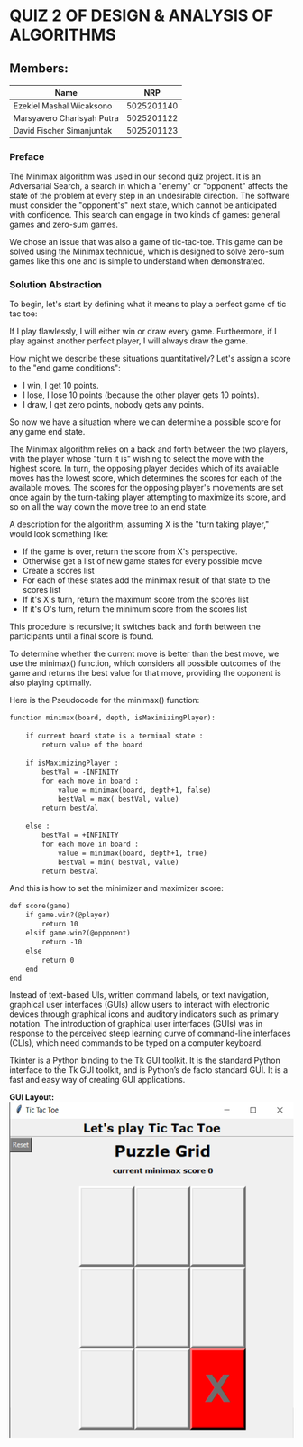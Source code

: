 # QUIZ 2 OF DESIGN & ANALYSIS OF ALGORITHMS

## Members:
| Name                          | NRP        |
|-------------------------------|------------|
| Ezekiel Mashal Wicaksono      | 5025201140 |
| Marsyavero Charisyah Putra    | 5025201122 |
| David Fischer Simanjuntak     | 5025201123 |

### Preface
The Minimax algorithm was used in our second quiz project. It is an Adversarial Search, a search in which a "enemy" or "opponent" affects the state of the problem at every step in an undesirable direction. The software must consider the "opponent's" next state, which cannot be anticipated with confidence. This search can engage in two kinds of games: general games and zero-sum games.

We chose an issue that was also a game of tic-tac-toe. This game can be solved using the Minimax technique, which is designed to solve zero-sum games like this one and is simple to understand when demonstrated.

### Solution Abstraction
To begin, let's start by defining what it means to play a perfect game of tic tac toe:

If I play flawlessly, I will either win or draw every game. Furthermore, if I play against another perfect player, I will always draw the game.

How might we describe these situations quantitatively? Let's assign a score to the "end game conditions":

- I win, I get 10 points.
- I lose, I lose 10 points (because the other player gets 10 points).
- I draw, I get zero points, nobody gets any points.

So now we have a situation where we can determine a possible score for any game end state.

The Minimax algorithm relies on a back and forth between the two players, with the player whose "turn it is" wishing to select the move with the highest score. In turn, the opposing player decides which of its available moves has the lowest score, which determines the scores for each of the available moves. The scores for the opposing player's movements are set once again by the turn-taking player attempting to maximize its score, and so on all the way down the move tree to an end state.

A description for the algorithm, assuming X is the "turn taking player," would look something like:

-	If the game is over, return the score from X's perspective.
-	Otherwise get a list of new game states for every possible move
-	Create a scores list
-	For each of these states add the minimax result of that state to the scores list
-	If it's X's turn, return the maximum score from the scores list
-	If it's O's turn, return the minimum score from the scores list

This procedure is recursive; it switches back and forth between the participants until a final score is found. 

To determine whether the current move is better than the best move, we use the minimax() function, which considers all possible outcomes of the game and returns the best value for that move, providing the opponent is also playing optimally.

Here is the Pseudocode for the minimax() function:

```
function minimax(board, depth, isMaximizingPlayer):

    if current board state is a terminal state :
        return value of the board
    
    if isMaximizingPlayer :
        bestVal = -INFINITY 
        for each move in board :
            value = minimax(board, depth+1, false)
            bestVal = max( bestVal, value) 
        return bestVal

    else :
        bestVal = +INFINITY 
        for each move in board :
            value = minimax(board, depth+1, true)
            bestVal = min( bestVal, value) 
        return bestVal
```

And this is how to set the minimizer and maximizer score:

```
def score(game)
    if game.win?(@player)
        return 10
    elsif game.win?(@opponent)
        return -10
    else
        return 0
    end
end
```

Instead of text-based UIs, written command labels, or text navigation, graphical user interfaces (GUIs) allow users to interact with electronic devices through graphical icons and auditory indicators such as primary notation. The introduction of graphical user interfaces (GUIs) was in response to the perceived steep learning curve of command-line interfaces (CLIs), which need commands to be typed on a computer keyboard.

Tkinter is a Python binding to the Tk GUI toolkit. It is the standard Python interface to the Tk GUI toolkit, and is Python’s de facto standard GUI. It is a fast and easy way of creating GUI applications.

**GUI Layout:**
![](pic/Picture1.png)
